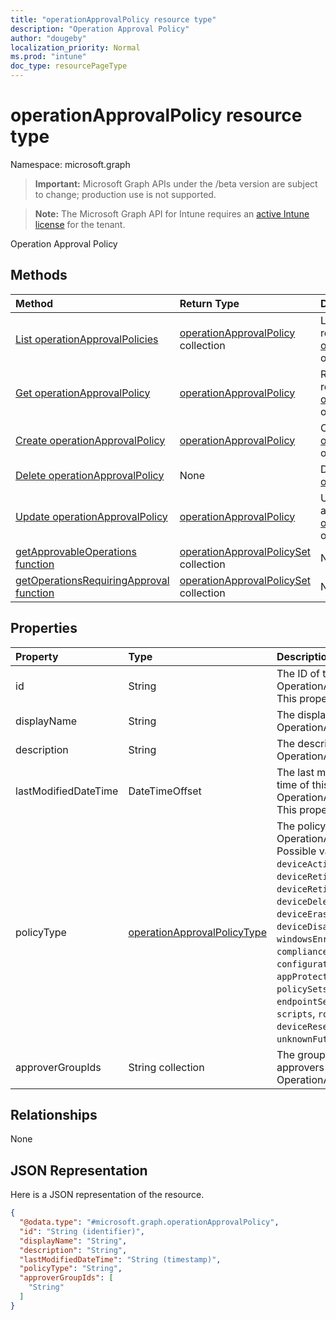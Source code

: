 ```yaml
---
title: "operationApprovalPolicy resource type"
description: "Operation Approval Policy"
author: "dougeby"
localization_priority: Normal
ms.prod: "intune"
doc_type: resourcePageType
---
```


# operationApprovalPolicy resource type

Namespace: microsoft.graph

> **Important:** Microsoft Graph APIs under the /beta version are subject to change; production use is not supported.

> **Note:** The Microsoft Graph API for Intune requires an [active Intune license](https://go.microsoft.com/fwlink/?linkid=839381) for the tenant.

Operation Approval Policy

## Methods
|Method|Return Type|Description|
|:---|:---|:---|
|[List operationApprovalPolicies](../api/intune-rbac-operationapprovalpolicy-list.md)|[operationApprovalPolicy](../resources/intune-rbac-operationapprovalpolicy.md) collection|List properties and relationships of the [operationApprovalPolicy](../resources/intune-rbac-operationapprovalpolicy.md) objects.|
|[Get operationApprovalPolicy](../api/intune-rbac-operationapprovalpolicy-get.md)|[operationApprovalPolicy](../resources/intune-rbac-operationapprovalpolicy.md)|Read properties and relationships of the [operationApprovalPolicy](../resources/intune-rbac-operationapprovalpolicy.md) object.|
|[Create operationApprovalPolicy](../api/intune-rbac-operationapprovalpolicy-create.md)|[operationApprovalPolicy](../resources/intune-rbac-operationapprovalpolicy.md)|Create a new [operationApprovalPolicy](../resources/intune-rbac-operationapprovalpolicy.md) object.|
|[Delete operationApprovalPolicy](../api/intune-rbac-operationapprovalpolicy-delete.md)|None|Deletes a [operationApprovalPolicy](../resources/intune-rbac-operationapprovalpolicy.md).|
|[Update operationApprovalPolicy](../api/intune-rbac-operationapprovalpolicy-update.md)|[operationApprovalPolicy](../resources/intune-rbac-operationapprovalpolicy.md)|Update the properties of a [operationApprovalPolicy](../resources/intune-rbac-operationapprovalpolicy.md) object.|
|[getApprovableOperations function](../api/intune-rbac-operationapprovalpolicy-getapprovableoperations.md)|[operationApprovalPolicySet](../resources/intune-rbac-operationapprovalpolicyset.md) collection|Not yet documented|
|[getOperationsRequiringApproval function](../api/intune-rbac-operationapprovalpolicy-getoperationsrequiringapproval.md)|[operationApprovalPolicySet](../resources/intune-rbac-operationapprovalpolicyset.md) collection|Not yet documented|

## Properties
|Property|Type|Description|
|:---|:---|:---|
|id|String|The ID of the OperationApprovalPolicy. This property is read-only.|
|displayName|String|The display name of this OperationApprovalPolicy|
|description|String|The description of this OperationApprovalPolicy|
|lastModifiedDateTime|DateTimeOffset|The last modified date and time of this OperationApprovalPolicy. This property is read-only.|
|policyType|[operationApprovalPolicyType](../resources/intune-rbac-operationapprovalpolicytype.md)|The policy type for this OperationApprovalPolicy. Possible values are: `deviceActions`, `deviceWipe`, `deviceRetire`, `deviceRetireNonCompliant`, `deviceDelete`, `deviceLock`, `deviceErase`, `deviceDisableActivationLock`, `windowsEnrollment`, `compliancePolicies`, `configurationPolicies`, `appProtectionPolicies`, `policySets`, `filters`, `endpointSecurity`, `apps`, `scripts`, `roles`, `deviceResetPasscode`, `unknownFutureValue`.|
|approverGroupIds|String collection|The group IDs for the approvers for this OperationApprovalPolicy|

## Relationships
None

## JSON Representation
Here is a JSON representation of the resource.
<!-- {
  "blockType": "resource",
  "keyProperty": "id",
  "@odata.type": "microsoft.graph.operationApprovalPolicy"
}
-->
``` json
{
  "@odata.type": "#microsoft.graph.operationApprovalPolicy",
  "id": "String (identifier)",
  "displayName": "String",
  "description": "String",
  "lastModifiedDateTime": "String (timestamp)",
  "policyType": "String",
  "approverGroupIds": [
    "String"
  ]
}
```






